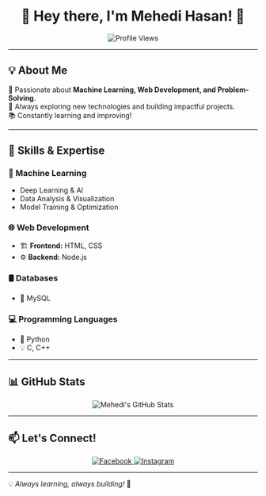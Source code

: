 <h1 align="center">👋 Hey there, I'm Mehedi Hasan! 🚀</h1>  

<p align="center">
  <img src="https://komarev.com/ghpvc/?username=MehediHasan&label=Profile%20Views&color=0e75b6&style=flat" alt="Profile Views" />
</p>  

---

## 💡 About Me  
🌟 Passionate about **Machine Learning, Web Development, and Problem-Solving**.  
🎯 Always exploring new technologies and building impactful projects.  
📚 Constantly learning and improving!  

---

## 🚀 Skills & Expertise  
### 🤖 Machine Learning  
- Deep Learning & AI  
- Data Analysis & Visualization  
- Model Training & Optimization  

### 🌐 Web Development  
- 🏗 **Frontend:** HTML, CSS  
- ⚙️ **Backend:** Node.js  

### 🛢 Databases  
- 💾 MySQL  

### 💻 Programming Languages  
- 🐍 Python  
- 💡 C, C++  

---

## 📊 GitHub Stats  
<p align="center">
  <img src="https://github-readme-stats.vercel.app/api?username=MehediHasan&show_icons=true&theme=tokyonight" alt="Mehedi's GitHub Stats" />
</p>  

---

## 📫 Let's Connect!  
<p align="center">
  <a href="https://www.facebook.com/mhmehedihasan.21/" target="_blank">
    <img src="https://img.shields.io/badge/Facebook-%231877F2.svg?style=for-the-badge&logo=facebook&logoColor=white" alt="Facebook" />
  </a>
  <a href="https://www.instagram.com/mehedi_hasan_665/" target="_blank">
    <img src="https://img.shields.io/badge/Instagram-%23E4405F.svg?style=for-the-badge&logo=instagram&logoColor=white" alt="Instagram" />
  </a>
</p>  

---

💡 *Always learning, always building!* 🚀  
